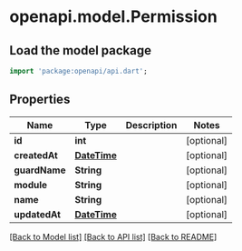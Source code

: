# openapi.model.Permission

## Load the model package
```dart
import 'package:openapi/api.dart';
```

## Properties
Name | Type | Description | Notes
------------ | ------------- | ------------- | -------------
**id** | **int** |  | [optional] 
**createdAt** | [**DateTime**](DateTime.md) |  | [optional] 
**guardName** | **String** |  | [optional] 
**module** | **String** |  | [optional] 
**name** | **String** |  | [optional] 
**updatedAt** | [**DateTime**](DateTime.md) |  | [optional] 

[[Back to Model list]](../README.md#documentation-for-models) [[Back to API list]](../README.md#documentation-for-api-endpoints) [[Back to README]](../README.md)


